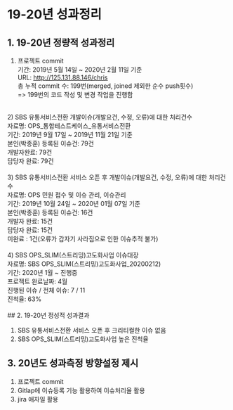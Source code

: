 # 19-20년 성과정리

## 1. 19-20년 정량적 성과정리

1) 프로젝트 commit<br>
기간: 2019년 5월 14일 ~ 2020년 2월 11일 기준<br>
URL: http://125.131.88.146/chris<br>
총 누적 commit 수: 199번(merged, joined 제외한 순수 push횟수)<br>
=> 199번의 코드 작성 및 변경 작업을 진행함<br>
<br>
2) SBS 유통서비스전환 개발이슈(개발요건, 수정, 오류)에 대한 처리건수<br>
자료명: OPS_통합테스트케이스_유통서비스전환 <br>
기간: 2019년 9월 17일 ~ 2019년 11월 21일 기준<br>
본인(박종훈) 등록된 이슈건: 79건<br>
개발자완료: 79건<br>
담당자 완료: 79건<br>
<br>
3) SBS 유통서비스전환 서비스 오픈 후 개발이슈(개발요건, 수정, 오류)에 대한 처리건수<br>
자료명: OPS 민원 접수 및 이슈 관리, 이슈관리<br>
기간: 2019년 10월 24일 ~ 2020년 01월 07일 기준<br>
본인(박종훈) 등록된 이슈건: 16건<br>
개발자 완료: 15건<br>
담당자 완료: 15건<br>
미완료 : 1건(오류가 갑자기 사라짐으로 인한 이슈추적 불가)<br>
<br>
4) SBS OPS_SLIM(스트리밍)고도화사업 이슈대장<br>
자료명: SBS OPS_SLIM(스트리밍)고도화사업_20200212)<br>
기간: 2020년 1월 ~ 진행중<br>
프로젝트 완료날짜: 4월<br>
진행된 이슈 / 전체 이슈: 7 / 11<br>
진척율: 63% <br>
<br>
## 2. 19-20년 정성적 성과결과

1) SBS 유통서비스전환 서비스 오픈 후 크리티컬한 이슈 없음
2) SBS OPS_SLIM(스트리밍)고도화사업 높은 진척율

## 3. 20년도 성과측정 방향설정 제시

1) 프로젝트 commit
2) Gitlap에 이슈등록 기능 활용하여 이슈처리율 활용
3) jira 애자일 활용